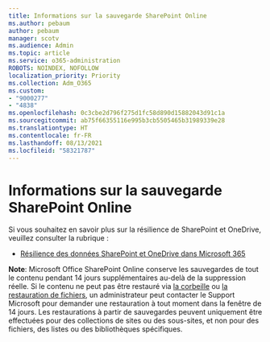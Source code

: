 ```yaml
---
title: Informations sur la sauvegarde SharePoint Online
ms.author: pebaum
author: pebaum
manager: scotv
ms.audience: Admin
ms.topic: article
ms.service: o365-administration
ROBOTS: NOINDEX, NOFOLLOW
localization_priority: Priority
ms.collection: Adm_O365
ms.custom:
- "9000277"
- "4838"
ms.openlocfilehash: 0c3cbe2d796f275d1fc58d890d15882043d91c1a
ms.sourcegitcommit: ab75f66355116e995b3cb5505465b31989339e28
ms.translationtype: HT
ms.contentlocale: fr-FR
ms.lasthandoff: 08/13/2021
ms.locfileid: "58321787"
---
```

# <a name="sharepoint-online-backup-information"></a>Informations sur la sauvegarde SharePoint Online

Si vous souhaitez en savoir plus sur la résilience de SharePoint et OneDrive, veuillez consulter la rubrique :

- [Résilience des données SharePoint et OneDrive dans Microsoft 365](https://docs.microsoft.com/compliance/assurance/assurance-sharepoint-onedrive-data-resiliency)

**Note**: Microsoft Office SharePoint Online conserve les sauvegardes de tout le contenu pendant 14 jours supplémentaires au-delà de la suppression réelle. Si le contenu ne peut pas être restauré via [la corbeille](https://support.microsoft.com/office/restore-deleted-items-from-the-site-collection-recycle-bin-5fa924ee-16d7-487b-9a0a-021b9062d14b) ou [la restauration de fichiers](https://support.microsoft.com/office/restore-your-onedrive-fa231298-759d-41cf-bcd0-25ac53eb8a15), un administrateur peut contacter le Support Microsoft pour demander une restauration à tout moment dans la fenêtre de 14 jours. Les restaurations à partir de sauvegardes peuvent uniquement être effectuées pour des collections de sites ou des sous-sites, et non pour des fichiers, des listes ou des bibliothèques spécifiques.
